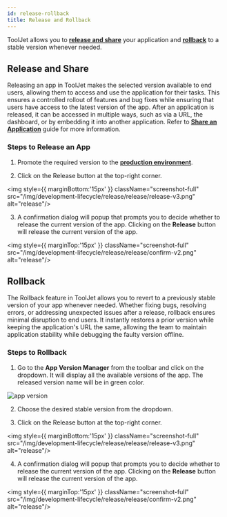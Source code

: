 ```yaml
---
id: release-rollback
title: Release and Rollback
---
```


ToolJet allows you to **[release and share](#release-and-share)** your application and **[rollback](#rollback)** to a stable version whenever needed. 

## Release and Share

Releasing an app in ToolJet makes the selected version available to end users, allowing them to access and use the application for their tasks. This ensures a controlled rollout of features and bug fixes while ensuring that users have access to the latest version of the app. After an application is released, it can be accessed in multiple ways, such as via a URL, the dashboard, or by embedding it into another application. Refer to **[Share an Application](#)** guide for more information.

### Steps to Release an App

1. Promote the required version to the **[production environment](#)**.

2. Click on the Release button at the top-right corner.

<img style={{ marginBottom:'15px' }} className="screenshot-full" src="/img/development-lifecycle/release/release/release-v3.png" alt="release"/>

3. A confirmation dialog will popup that prompts you to decide whether to release the current version of the app. Clicking on the **Release** button will release the current version of the app.

<img style={{ marginTop:'15px' }} className="screenshot-full" src="/img/development-lifecycle/release/release/confirm-v2.png" alt="release"/>

## Rollback

The Rollback feature in ToolJet allows you to revert to a previously stable version of your app whenever needed. Whether fixing bugs, resolving errors, or addressing unexpected issues after a release, rollback ensures minimal disruption to end users. It instantly restores a prior version while keeping the application's URL the same, allowing the team to maintain application stability while debugging the faulty version offline.

### Steps to Rollback

1. Go to the **App Version Manager** from the toolbar and click on the dropdown. It will display all the available versions of the app. The released version name will be in green color.
<img className="screenshot-full" src="/img/development-lifecycle/release/version-control/version-menu.png" alt="app version"/>

2. Choose the desired stable version from the dropdown. 

3. Click on the Release button at the top-right corner.

<img style={{ marginBottom:'15px' }} className="screenshot-full" src="/img/development-lifecycle/release/release/release-v3.png" alt="release"/>

4. A confirmation dialog will popup that prompts you to decide whether to release the current version of the app. Clicking on the **Release** button will release the current version of the app.

<img style={{ marginTop:'15px' }} className="screenshot-full" src="/img/development-lifecycle/release/release/confirm-v2.png" alt="release"/>
